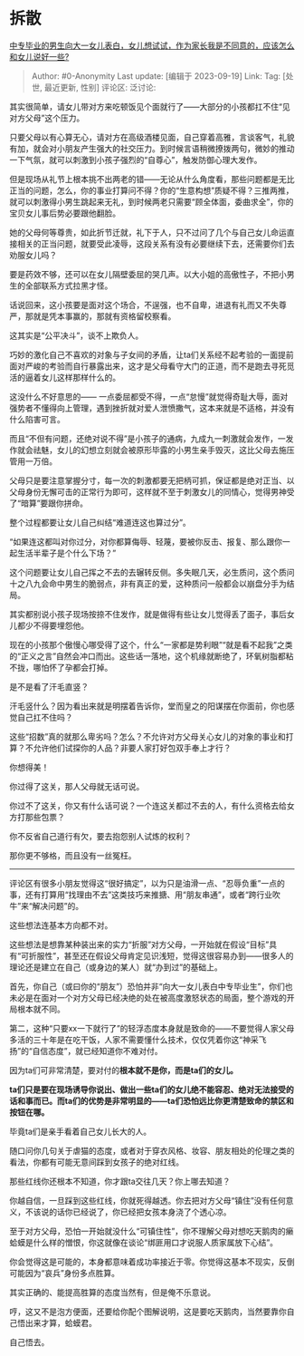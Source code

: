 # 拆散
[中专毕业的男生向大一女儿表白，女儿想试试，作为家长我是不同意的，应该怎么和女儿说好一些?](https://www.zhihu.com/question/541617240/answer/3215580840)

> Author: #0-Anonymity
> Last update: [编辑于 2023-09-19]
> Link:
> Tag: [处世, 最近更新, 性别]
> 评论区:
> 泛讨论:

其实很简单，请女儿带对方来吃顿饭见个面就行了——大部分的小孩都扛不住“见对方父母”这个压力。

只要父母以有心算无心，请对方在高级酒楼见面，自己穿着高雅，言谈客气，礼貌有加，就会对小朋友产生强大的社交压力。到时候言语稍微撩拨两句，微妙的推动一下气氛，就可以刺激到小孩子强烈的“自尊心”，触发防御心理大发作。

但是现场从礼节上根本挑不出两老的错——无论从什么角度看，那些问题都是无比正当的问题，怎么，你的事业打算问不得？你的“生意构想”质疑不得？三推两推，就可以刺激得小男生跳起来无礼，到时候两老只需要“顾全体面，委曲求全”，你的宝贝女儿事后势必要跟他翻脸。

她的父母何等尊贵，如此折节迁就，礼下于人，只不过问了几个与自己女儿命运直接相关的正当问题，就要受此凌辱，这段关系有没有必要继续下去，还需要你们去劝服女儿吗？

要是药效不够，还可以在女儿隔壁委屈的哭几声。以大小姐的高傲性子，不把小男生的全部联系方式拉黑才怪。

话说回来，这小孩要是面对这个场合，不逞强，也不自卑，进退有礼而又不失尊严，那就是凭本事赢的，那就有资格留校察看。

这其实是“公平决斗”，谈不上欺负人。

巧妙的激化自己不喜欢的对象与子女间的矛盾，让ta们关系经不起考验的一面提前面对严峻的考验而自行暴露出来，这才是父母看守大门的正道，而不是跑去寻死觅活的逼着女儿这样那样什么的。

这没什么不好意思的—— 一点委屈都受不得，一点“怠慢”就觉得奇耻大辱，面对强势者不懂得向上管理，遇到挫折就对爱人泄愤撒气，这本来就是不适格，并没有什么陷害可言。

而且“不但有问题，还绝对说不得”是小孩子的通病，九成九一刺激就会发作，一发作就会祛魅，女儿的幻想立刻就会被原形毕露的小男生亲手毁灭，这比父母去施压管用一万倍。

父母只是要注意掌握分寸，每一次的刺激都要无把柄可抓，保证都是绝对正当、以父母身份无懈可击的正常行为即可，这样就不至于刺激女儿的同情心，觉得男神受了“暗算”要跟你拼命。

整个过程都要让女儿自己纠结“难道连这也算过分”。

“如果连这都叫对你过分，对你都算侮辱、轻蔑，要被你反击、报复、那么跟你一起生活半辈子是个什么下场？”

这个问题要让女儿自己挥之不去的去辗转反侧。多失眠几天，必生质问，这个质问十之八九会命中男生的脆弱点，非有真正的爱，这种质问一般都会以崩盘分手为结局。

其实都别说小孩子现场按捺不住发作，就是做得有些让女儿觉得丢了面子，事后女儿都少不得要埋怨他。

现在的小孩那个傲慢心哪受得了这个，什么“一家都是势利眼”“就是看不起我”之类的“正义之言”自然会冲口而出。这些话一落地，这个机缘就断绝了，环氧树脂都粘不拢，哪怕怀了孕都会打掉。

是不是看了汗毛直竖？

汗毛竖什么？因为看出来就是明摆着告诉你，堂而皇之的阳谋摆在你面前，你也感觉自己扛不住吗？

这些“招数”真的就那么卑劣吗？怎么？不允许对方父母关心女儿的对象的事业和打算？不允许他们试探你的人品？非要人家打好包双手奉上才行？

你想得美！

你过得了这关，那人父母就无话可说。

你过不了这关，你又有什么话可说？一个连这关都过不去的人，有什么资格去给女方打那些包票？

你不反省自己道行有欠，要去抱怨别人试炼的权利？

那你更不够格，而且没有一丝冤枉。

--------------------

评论区有很多小朋友觉得这“很好搞定”，以为只是油滑一点、“忍辱负重”一点的事，还有打算用“找理由不去”这类技巧来推搪、用“朋友串通”，或者“跨行业吹牛”来“解决问题”的。

这些想法连基本方向都不对。

这些想法是想靠某种装出来的实力“折服”对方父母，一开始就在假设“目标”具有“可折服性”，甚至还在假设父母肯定见识浅短，觉得这很容易办到——很多人的理论还是建立在自己（或身边的某人）就“办到过”的基础上。

首先，你自己（或曰你的“朋友”）恐怕并非“向大一女儿表白中专毕业生”，你们也未必是在面对一个对方父母已经决绝的处在被高度激怒状态的局面，整个游戏的开局根本就不同。

第二，这种“只要xx一下就行了”的轻浮态度本身就是致命的——不要觉得人家父母多活的三十年是在吃干饭，人家不需要懂什么技术，仅仅凭着你这“神采飞扬”的“自信态度”，就已经知道你不难对付。

因为ta们可非常清楚，要对付的**根本就不是你，而是ta们的女儿。**

**ta们只是要在现场诱导你说出、做出一些ta们的女儿绝不能容忍、绝对无法接受的话和事而已。而ta们的优势是非常明显的——ta们恐怕远比你更清楚致命的禁区和按钮在哪。**

毕竟ta们是亲手看着自己女儿长大的人。

随口问你几句关于虐猫的态度，或者对于穿衣风格、妆容、朋友相处的伦理之类的看法，你都有可能无意间踩到女孩子的绝对红线。

那些红线你还根本不知道，你才跟ta交往几天？你上哪去知道？

你越自信，一旦踩到这些红线，你就死得越透。你去把对方父母“镇住”没有任何意义，不该说的话你已经说了，你已经把女孩本身浇了个透心凉。

至于对方父母，恐怕一开始就没什么“可镇住性”，你不理解父母对想吃天鹅肉的癞蛤蟆是什么样的憎恨，你这就像在谈论“绑匪用口才说服人质家属放下心结”。

你会觉得这是可能的，本身都意味着成功率接近于零。你觉得这基本不现实，反倒可能因为“哀兵”身份多点胜算。

其实正确的、能提高胜算的态度当然有，但是俺不乐意说。

哼，这又不是泡方便面，还要给你配个图解说明，这是要吃天鹅肉，当然要靠你自己悟出来才算，蛤蟆君。

自己悟去。